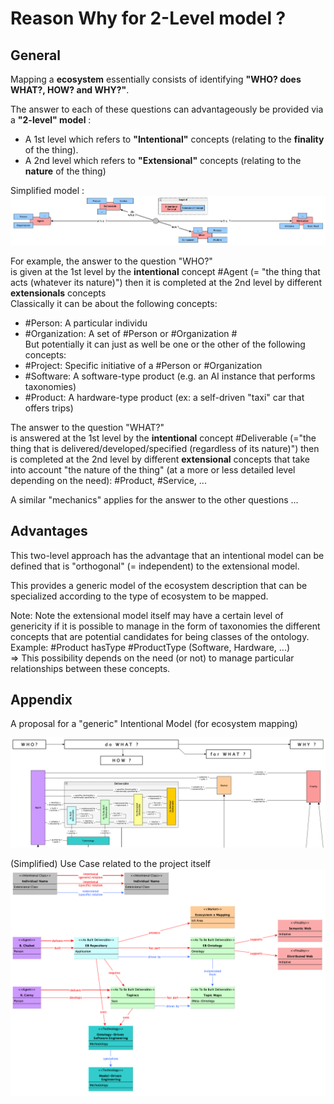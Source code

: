 Reason Why for 2-Level model ?
==

General
-
Mapping a __ecosystem__ essentially consists of identifying __"WHO? does WHAT?, HOW? and WHY?"__.

The answer to each of these questions can advantageously be provided via a __"2-level" model__ :
* A 1st level which refers to __"Intentional"__ concepts (relating to the __finality__ of the thing).
* A 2nd level which refers to __"Extensional"__ concepts (relating to the __nature__ of the thing)

Simplified model :
![Basic Model](https://github.com/iPlumb3r/EntangledBootstrap/blob/master/images/BasicModel_2020-02-11.png)


For example, the answer to the question "WHO?"   
is given at the 1st level by the __intentional__ concept #Agent (= "the thing that acts (whatever its nature)")
then it is completed at the 2nd level by different __extensionals__ concepts   
Classically it can be about the following concepts:
* #Person: A particular individu   
* #Organization: A set of #Person or #Organization #   
But potentially it can just as well be one or the other of the following concepts: 
* #Project: Specific initiative of a #Person or #Organization
* #Software: A software-type product (e.g. an AI instance that performs taxonomies)   
* #Product: A hardware-type product (ex: a self-driven "taxi" car that offers trips)   

The answer to the question "WHAT?"    
is answered at the 1st level by the  __intentional__ concept #Deliverable (="the thing that is delivered/developed/specified (regardless of its nature)")
then is completed at the 2nd level by different __extensional__ concepts that take into account "the nature of the thing" (at a more or less detailed level depending on the need): #Product, #Service, ... 

A similar "mechanics" applies for the answer to the other questions ...

Advantages
-
This two-level approach has the advantage that an intentional model can be defined that is "orthogonal" (= independent) to the extensional model.

This provides a generic model of the ecosystem description that can be specialized according to the type of ecosystem to be mapped.

Note: Note the extensional model itself may have a certain level of genericity if it is possible to manage in the form of taxonomies the different concepts that are potential candidates for being classes of the ontology.    
Example: #Product hasType #ProductType (Software, Hardware, ...)   
=> This possibility depends on the need (or not) to manage particular relationships between these concepts.

Appendix
-
A proposal for a "generic" Intentional Model (for ecosystem mapping)

![Intentional Model](https://github.com/iPlumb3r/EntangledBootstrap/blob/master/images/IntentionalModel_2020-02-16.png)


(Simplified) Use Case related to the project itself
![EBR Use Case](https://github.com/iPlumb3r/EntangledBootstrap/blob/master/images/UseCase_EBR-itself_2020-02-15.png)

